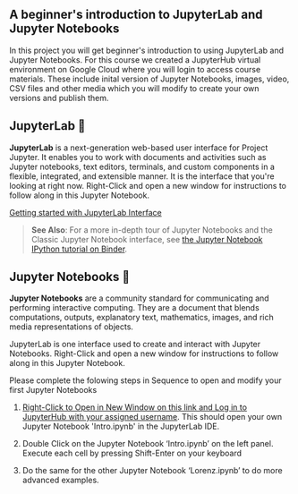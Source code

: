 ## A beginner's introduction to JupyterLab and Jupyter Notebooks

In this project you will get beginner's introduction to using JupyterLab and Jupyter Notebooks. For this course we created a JupyterHub virtual environment on Google Cloud where you will login to access course materials. These include inital version of Jupyter Notebooks, images, video, CSV files and other media which you will modify to create your own versions and publish them.

## JupyterLab 🧪

**JupyterLab** is a next-generation web-based user interface for Project Jupyter. It enables you to work with documents and activities such as Jupyter notebooks, text editors, terminals, and custom components in a flexible, integrated, and extensible manner. It is the interface that you're looking at right now.  Right-Click and open a new window for instructions to follow along in this Jupyter Notebook.

[Getting started with JupyterLab Interface](https://jupyterlab.readthedocs.io/en/stable/user/interface.html)

> **See Also**: For a more in-depth tour of Jupyter Notebooks and the Classic Jupyter Notebook interface, see [the Jupyter Notebook IPython tutorial on Binder](https://mybinder.org/v2/gh/ipython/ipython-in-depth/HEAD?urlpath=tree/binder/Index.ipynb).

## Jupyter Notebooks 📓

**Jupyter Notebooks** are a community standard for communicating and performing interactive computing. They are a document that blends computations, outputs, explanatory text, mathematics, images, and rich media representations of objects.

JupyterLab is one interface used to create and interact with Jupyter Notebooks. Right-Click and open a new window for instructions to follow along in this Jupyter Notebook.

Please complete the folowing steps in Sequence to open and modify your first Jupyter Notebooks

1. [Right-Click to Open in New Window on this link and Log in to JupyterHub with your assigned username](https://bushastrolab.com/hub/user-redirect/git-pull?repo=https%3A%2F%2Fgithub.com%2Fdrunarayan%2Fpython4astronomy&branch=gh-pages&urlpath=lab%2Ftree%2Fpython4astronomy%2Fbasics_jupyterlab_notebook). This should open your own Jupyter Notebook 'Intro.ipynb' in the JupyterLab IDE.

2. Double Click on the Jupyter Notebook ‘Intro.ipynb’ on the left panel. Execute each cell by pressing Shift-Enter on your keyboard

3. Do the same for the other Jupyter Notebook ‘Lorenz.ipynb’ to do more advanced examples.
